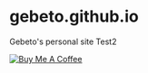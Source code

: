# gebeto.github.io
Gebeto's personal site
Test2

<a href="https://www.buymeacoffee.com/HDwYBzW" target="_blank"><img src="https://www.buymeacoffee.com/assets/img/custom_images/white_img.png" alt="Buy Me A Coffee" style="height: auto !important;width: auto !important;" ></a>
